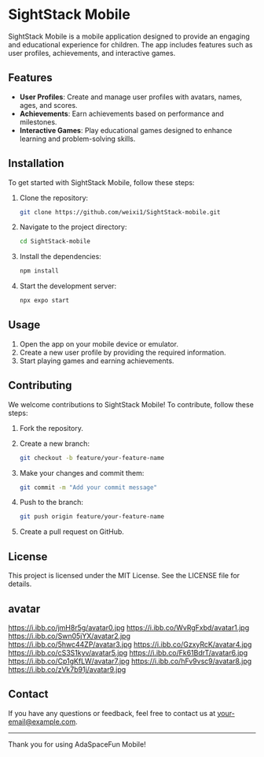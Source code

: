 # SightStack Mobile

SightStack Mobile is a mobile application designed to provide an engaging and educational experience for children. The app includes features such as user profiles, achievements, and interactive games.

## Features

- **User Profiles**: Create and manage user profiles with avatars, names, ages, and scores.
- **Achievements**: Earn achievements based on performance and milestones.
- **Interactive Games**: Play educational games designed to enhance learning and problem-solving skills.

## Installation

To get started with SightStack Mobile, follow these steps:

1. Clone the repository:
    ```sh
    git clone https://github.com/weixi1/SightStack-mobile.git
    ```

2. Navigate to the project directory:
    ```sh
    cd SightStack-mobile
    ```

3. Install the dependencies:
    ```sh
    npm install
    ```

4. Start the development server:
    ```sh
    npx expo start
    ```

## Usage

1. Open the app on your mobile device or emulator.
2. Create a new user profile by providing the required information.
3. Start playing games and earning achievements.

## Contributing

We welcome contributions to SightStack Mobile! To contribute, follow these steps:

1. Fork the repository.
2. Create a new branch:
    ```sh
    git checkout -b feature/your-feature-name
    ```

3. Make your changes and commit them:
    ```sh
    git commit -m "Add your commit message"
    ```

4. Push to the branch:
    ```sh
    git push origin feature/your-feature-name
    ```

5. Create a pull request on GitHub.

## License

This project is licensed under the MIT License. See the LICENSE file for details.

## avatar

https://i.ibb.co/jmH8r5g/avatar0.jpg
https://i.ibb.co/WvRgFxbd/avatar1.jpg
https://i.ibb.co/Swn05jYX/avatar2.jpg
https://i.ibb.co/5hwc44ZP/avatar3.jpg
https://i.ibb.co/GzxyRcK/avatar4.jpg
https://i.ibb.co/cS3S1kyv/avatar5.jpg
https://i.ibb.co/Fk61BdrT/avatar6.jpg
https://i.ibb.co/Cp1gKfLW/avatar7.jpg
https://i.ibb.co/hFv9vsc9/avatar8.jpg
https://i.ibb.co/zVk7b91j/avatar9.jpg

## Contact

If you have any questions or feedback, feel free to contact us at [your-email@example.com](mailto:your-email@example.com).

---

Thank you for using AdaSpaceFun Mobile!